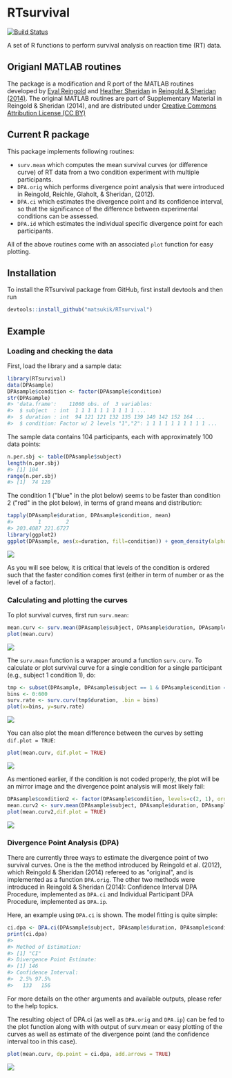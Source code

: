 RTsurvival
================

<!-- README.md is generated from README.Rmd. Please edit that file -->
[![Build Status](https://travis-ci.org/matsukik/RTsurvival.svg)](https://travis-ci.org/matsukik/RTsurvival)

A set of R functions to perform survival analysis on reaction time (RT) data.

Origianl MATLAB routines
------------------------

The package is a modification and R port of the MATLAB routines developed by [Eyal Reingold](https://www.utm.utoronto.ca/psychology/people/faculty/eyal-reingold) and [Heather Sheridan](http://www.albany.edu/psychology/60729.php) in [Reingold & Sheridan (2014)](http://journal.frontiersin.org/article/10.3389/fpsyg.2014.01432/full). The original MATLAB routines are part of Supplementary Material in Reingold & Sheridan (2014), and are distributed under [Creative Commons Attribution License (CC BY)](https://creativecommons.org/licenses/by/3.0/)

Current R package
-----------------

This package implements following routines:

-   `surv.mean` which computes the mean survival curves (or difference curve) of RT data from a two condition experiment with multiple participants.
-   `DPA.orig` which performs divergence point analysis that were introduced in Reingold, Reichle, Glaholt, & Sheridan, (2012).
-   `DPA.ci` which estimates the divergence point and its confidence interval, so that the significance of the difference between experimental conditions can be assessed.
-   `DPA.id` which estimates the individual specific divergence point for each participants.

All of the above routines come with an associated `plot` function for easy plotting.

Installation
------------

To install the RTsurvival package from GitHub, first install devtools and then run

``` r
devtools::install_github("matsukik/RTsurvival")
```

Example
-------

### Loading and checking the data

First, load the library and a sample data:

``` r
library(RTsurvival)
data(DPAsample)
DPAsample$condition <- factor(DPAsample$condition)
str(DPAsample)
#> 'data.frame':    11060 obs. of  3 variables:
#>  $ subject  : int  1 1 1 1 1 1 1 1 1 1 ...
#>  $ duration : int  94 121 121 132 135 139 140 142 152 164 ...
#>  $ condition: Factor w/ 2 levels "1","2": 1 1 1 1 1 1 1 1 1 1 ...
```

The sample data contains 104 participants, each with approximately 100 data points:

``` r
n.per.sbj <- table(DPAsample$subject)
length(n.per.sbj)
#> [1] 104
range(n.per.sbj)
#> [1]  74 120
```

The condition 1 ("blue" in the plot below) seems to be faster than condition 2 ("red" in the plot below), in terms of grand means and distribution:

``` r
tapply(DPAsample$duration, DPAsample$condition, mean)
#>        1        2 
#> 203.4087 221.6727
library(ggplot2)
ggplot(DPAsample, aes(x=duration, fill=condition)) + geom_density(alpha=.2)
```

![](README_files/plot-density-1.png)

As you will see below, it is critical that levels of the condition is ordered such that the faster condition comes first (either in term of number or as the level of a factor).

### Calculating and plotting the curves

To plot survival curves, first run `surv.mean`:

``` r
mean.curv <- surv.mean(DPAsample$subject, DPAsample$duration, DPAsample$condition)
plot(mean.curv)
```

![](README_files/plot-surv.mean-1.png)

The `surv.mean` function is a wrapper around a function `surv.curv`. To calculate or plot survival curve for a single condition for a single participant (e.g., subject 1 condition 1), do:

``` r
tmp <- subset(DPAsample, DPAsample$subject == 1 & DPAsample$condition == 1)
bins <- 0:600
surv.rate <- surv.curv(tmp$duration, .bin = bins)
plot(x=bins, y=surv.rate)
```

![](README_files/plot-surv.curv-1.png)

You can also plot the mean difference between the curves by setting `dif.plot = TRUE`:

``` r
plot(mean.curv, dif.plot = TRUE)
```

![](README_files/plot-surv.mean.diff-1.png)

As mentioned earlier, if the condition is not coded properly, the plot will be an mirror image and the divergence point analysis will most likely fail:

``` r
DPAsample$condition2 <- factor(DPAsample$condition, levels=c(2, 1), ordered=TRUE)
mean.curv2 <- surv.mean(DPAsample$subject, DPAsample$duration, DPAsample$condition2)
plot(mean.curv2,dif.plot = TRUE)
```

![](README_files/plot-surv.mean.diff.wrong-1.png)

### Divergence Point Analysis (DPA)

There are currently three ways to estimate the divergence point of two survival curves. One is the the method introduced by Reingold et al. (2012), which Reingold & Sheridan (2014) refereed to as "original", and is implemented as a function `DPA.orig`. The other two methods were introduced in Reingold & Sheridan (2014): Confidence Interval DPA Procedure, implemented as `DPA.ci` and Individual Participant DPA Procedure, implemented as `DPA.ip`.

Here, an example using `DPA.ci` is shown. The model fitting is quite simple:

``` r
ci.dpa <- DPA.ci(DPAsample$subject, DPAsample$duration, DPAsample$condition, quiet = TRUE)
print(ci.dpa)
#> 
#> Method of Estimation:
#> [1] "CI"
#> Divergence Point Estimate:
#> [1] 146
#> Confidence Interval:
#>  2.5% 97.5% 
#>   133   156
```

For more details on the other arguments and available outputs, please refer to the help topics.

The resulting object of DPA.ci (as well as `DPA.orig` and `DPA.ip`) can be fed to the plot function along with with output of surv.mean or easy plotting of the curves as well as estimate of the divergence point (and the confidence interval too in this case).

``` r
plot(mean.curv, dp.point = ci.dpa, add.arrows = TRUE)
```

![](README_files/plot.dpa.ci-1.png)
